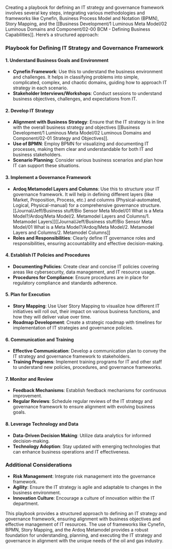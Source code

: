 Creating a playbook for defining an IT strategy and governance framework involves several key steps, integrating various methodologies and frameworks like Cynefin, Business Process Model and Notation (BPMN), Story Mapping, and the [[Business Development/1 Luminous Meta Model/02 Luminous Domains and Component/02-00 BCM - Defining Business Capabilities]]. Here’s a structured approach:

### Playbook for Defining IT Strategy and Governance Framework

#### 1. Understand Business Goals and Environment
   - **Cynefin Framework**: Use this to understand the business environment and challenges. It helps in classifying problems into simple, complicated, complex, and chaotic domains, guiding how to approach IT strategy in each scenario.
   - **Stakeholder Interviews/Workshops**: Conduct sessions to understand business objectives, challenges, and expectations from IT.

#### 2. Develop IT Strategy
   - **Alignment with Business Strategy**: Ensure that the IT strategy is in line with the overall business strategy and objectives [[Business Development/1 Luminous Meta Model/02 Luminous Domains and Component/02-01 Strategy and Objectives]].
   - **Use of BPMN**: Employ BPMN for visualizing and documenting IT processes, making them clear and understandable for both IT and business stakeholders.
   - **Scenario Planning**: Consider various business scenarios and plan how IT can support these situations.

#### 3. Implement a Governance Framework
   - **Ardoq Metamodel Layers and Columns**: Use this to structure your IT governance framework. It will help in defining different layers (like Market, Proposition, Process, etc.) and columns (Physical-automated, Logical, Physical-manual) for a comprehensive governance structure. [[Journal/Jeff/Business stuff/Bio Sensor Meta Model/01 What is a Meta Model?/Ardoq/Meta Model/2. Metamodel Layers and Columns/1. Metamodel Layers]][[Journal/Jeff/Business stuff/Bio Sensor Meta Model/01 What is a Meta Model?/Ardoq/Meta Model/2. Metamodel Layers and Columns/2. Metamodel Columns]]
   - **Roles and Responsibilities**: Clearly define IT governance roles and responsibilities, ensuring accountability and effective decision-making.

#### 4. Establish IT Policies and Procedures
   - **Documenting Policies**: Create clear and concise IT policies covering areas like cybersecurity, data management, and IT resource usage.
   - **Procedures for Compliance**: Ensure procedures are in place for regulatory compliance and standards adherence.

#### 5. Plan for Execution
   - **Story Mapping**: Use User Story Mapping to visualize how different IT initiatives will roll out, their impact on various business functions, and how they will deliver value over time.
   - **Roadmap Development**: Create a strategic roadmap with timelines for implementation of IT strategies and governance policies.

#### 6. Communication and Training
   - **Effective Communication**: Develop a communication plan to convey the IT strategy and governance framework to stakeholders.
   - **Training Programs**: Implement training programs for IT and other staff to understand new policies, procedures, and governance frameworks.

#### 7. Monitor and Review
   - **Feedback Mechanisms**: Establish feedback mechanisms for continuous improvement.
   - **Regular Reviews**: Schedule regular reviews of the IT strategy and governance framework to ensure alignment with evolving business goals.

#### 8. Leverage Technology and Data
   - **Data-Driven Decision Making**: Utilize data analytics for informed decision-making.
   - **Technology Adoption**: Stay updated with emerging technologies that can enhance business operations and IT effectiveness.

### Additional Considerations
- **Risk Management**: Integrate risk management into the governance framework.
- **Agility**: Ensure the IT strategy is agile and adaptable to changes in the business environment.
- **Innovation Culture**: Encourage a culture of innovation within the IT department.

This playbook provides a structured approach to defining an IT strategy and governance framework, ensuring alignment with business objectives and effective management of IT resources. The use of frameworks like Cynefin, BPMN, Story Mapping, and the Ardoq Metamodel provides a robust foundation for understanding, planning, and executing the IT strategy and governance in alignment with the unique needs of the oil and gas industry.